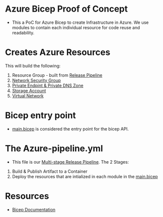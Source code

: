 # Azure Bicep Proof of Concept
- This a PoC for Azure Bicep to create Infrastructure in Azure. We use modules to contain each individual resource for code reuse and readability.

# Creates Azure Resources
This will build the following:
1. Resource Group - built from [Release Pipeline](az-bicep-poc\bicep-deployment\azure-pipelines.yml)
2. [Network Security Group](az-bicep-poc\bicep-deployment\Modules\networkSecurityGroup.bicep)
3. [Private Endpint & Private DNS Zone](az-bicep-poc\bicep-deployment\Modules\privateEndpoint.bicep) 
4. [Storage Account](az-bicep-poc\bicep-deployment\Modules\storageAccount.bicep)
5. [Virtual Network](az-bicep-poc\bicep-deployment\Modules\virtualNetwork.bicep)

# Bicep entry point
- [main.bicep](az-bicep-poc\bicep-deployment\main.bicep) is considered the entry point for the bicep API.

# The Azure-pipeline.yml
- This file is our [Multi-stage Release Pipeline](az-bicep-poc\bicep-deployment\azure-pipelines.yml). The 2 Stages:
1. Build & Publish Artifact to a Container
2. Deploy the resources that are intialized in each module in the [main.bicep](az-bicep-poc\bicep-deployment\main.bicep)

# Resources
- [Bicep Documentation](https://docs.microsoft.com/en-us/azure/azure-resource-manager/bicep/)

